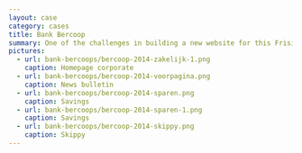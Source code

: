 ```yaml
---
layout: case
category: cases
title: Bank Bercoop
summary: One of the challenges in building a new website for this Frisian private bank was to design a navigation system for the website in which visitors wouldn’t get lost, but that would still show the vast amount of pages this company wanted to publish.
pictures:
  - url: bank-bercoops/bercoop-2014-zakelijk-1.png
    caption: Homepage corporate
  - url: bank-bercoops/bercoop-2014-voorpagina.png
    caption: News bulletin
  - url: bank-bercoops/bercoop-2014-sparen.png
    caption: Savings
  - url: bank-bercoops/bercoop-2014-sparen-1.png
    caption: Savings
  - url: bank-bercoops/bercoop-2014-skippy.png
    caption: Skippy
---
```

